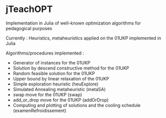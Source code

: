 # jTeachOPT
Implementation in Julia of well-known optimization algorithms for pedagogical purposes

Currently : Heuristics, metaheuristics applied on the 01UKP implemented in Julia

Algorithms/procedures implemented :
-  Generator of instances for the 01UKP
-  Solution by descend constructive method for the 01UKP
-  Random feasible solution for the 01UKP
-  Upper bound by linear relaxation of the 01UKP
-  Simple exploration heuristic (heuExplore)
-  Simulated Annealing metaheuristic (metaSA)
-  swap move for the 01UKP (swap)
-  add_or_drop move for the 01UKP (addOrDrop)
-  Computing and plotting of solutions and the cooling schedule (examenRefroidissement)
